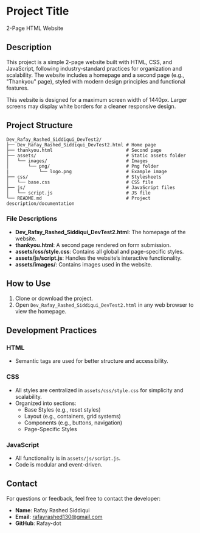 # Project Title

2-Page HTML Website

## Description

This project is a simple 2-page website built with HTML, CSS, and JavaScript, following industry-standard practices for organization and scalability. The website includes a homepage and a second page (e.g., "Thankyou" page), styled with modern design principles and functional features.

This website is designed for a maximum screen width of 1440px.
Larger screens may display white borders for a cleaner responsive design.

## Project Structure

```
Dev_Rafay_Rashed_Siddiqui_DevTest2/
├── Dev_Rafay_Rashed_Siddiqui_DevTest2.html # Home page
├── thankyou.html                           # Second page
├── assets/                                 # Static assets folder
│   └── images/                             # Images
│       └── png/                            # Png folder
|           └── logo.png                    # Example image
├── css/                                    # Stylesheets
│   └── base.css                            # CSS file
├── js/                                     # JavaScript files
│   └── script.js                           # JS file
└── README.md                               # Project description/documentation
```

### File Descriptions

- **Dev_Rafay_Rashed_Siddiqui_DevTest2.html**: The homepage of the website.
- **thankyou.html**: A second page rendered on form submission.
- **assets/css/style.css**: Contains all global and page-specific styles.
- **assets/js/script.js**: Handles the website’s interactive functionality.
- **assets/images/**: Contains images used in the website.

## How to Use

1. Clone or download the project.
2. Open `Dev_Rafay_Rashed_Siddiqui_DevTest2.html` in any web browser to view the homepage.

## Development Practices

### HTML

- Semantic tags are used for better structure and accessibility.

### CSS

- All styles are centralized in `assets/css/style.css` for simplicity and scalability.
- Organized into sections:
  - Base Styles (e.g., reset styles)
  - Layout (e.g., containers, grid systems)
  - Components (e.g., buttons, navigation)
  - Page-Specific Styles

### JavaScript

- All functionality is in `assets/js/script.js`.
- Code is modular and event-driven.

## Contact

For questions or feedback, feel free to contact the developer:

- **Name**: Rafay Rashed Siddiqui
- **Email**: rafayrashed130@gmail.com
- **GitHub**: Rafay-dot
